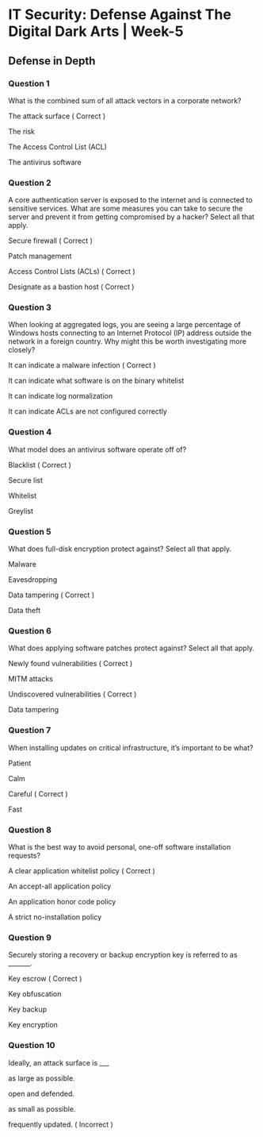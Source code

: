# IT Security: Defense Against The Digital Dark Arts | Week-5

## Defense in Depth

### Question 1

What is the combined sum of all attack vectors in a corporate network?   

The attack surface ( Correct )

The risk

The Access Control List (ACL)

The antivirus software


### Question 2

A core authentication server is exposed to the internet and is connected to sensitive services. What are some measures you can take to secure the server and prevent it from getting compromised by a hacker? Select all that apply.   

Secure firewall  ( Correct )

Patch management 

Access Control Lists (ACLs)  ( Correct )

Designate as a bastion host ( Correct )


### Question 3

When looking at aggregated logs, you are seeing a large percentage of Windows hosts connecting to an Internet Protocol (IP) address outside the network in a foreign country. Why might this be worth investigating more closely?   

It can indicate a malware infection ( Correct )

It can indicate what software is on the binary whitelist

It can indicate log normalization

It can indicate ACLs are not configured correctly


### Question 4

What model does an antivirus software operate off of?   

Blacklist  ( Correct )

Secure list 

Whitelist 

Greylist 


### Question 5

What does full-disk encryption protect against? Select all that apply.   

Malware

Eavesdropping

Data tampering ( Correct )

Data theft


### Question 6

What does applying software patches protect against? Select all that apply.   

Newly found vulnerabilities ( Correct )

MITM attacks

Undiscovered vulnerabilities ( Correct )

Data tampering


### Question 7

When installing updates on critical infrastructure, it’s important to be what? 

Patient

Calm

Careful ( Correct )

Fast


### Question 8

What is the best way to avoid personal, one-off software installation requests? 

A clear application whitelist policy ( Correct )

An accept-all application policy

An application honor code policy

A strict no-installation policy


### Question 9

Securely storing a recovery or backup encryption key is referred to as _______.   

Key escrow ( Correct )

Key obfuscation 

Key backup 

Key encryption 


### Question 10

Ideally, an attack surface is ___

as large as possible.

open and defended.

as small as possible.

frequently updated. ( Incorrect )